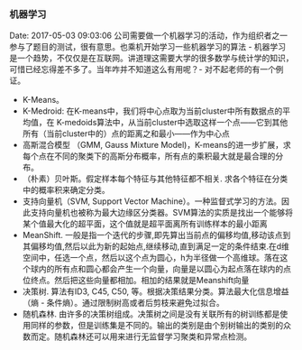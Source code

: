 <!--
title: 机器学习
date: 2017-05-03 09:03:06
tags:
- Machine Learning
- Algorithm
- Classification
-->
### 机器学习
Date: 2017-05-03 09:03:06
公司需要做一个机器学习的活动，作为组织者之一参与了题目的测试，很有意思。也乘机开始学习一些机器学习的算法 - 机器学习是一个趋势，不仅仅是在互联网。讲道理这需要大学的很多数学与统计学的知识，可惜已经忘得差不多了。当年咋并不知道这么有用呢？- 对不起老师的有一个例证。
<!-- more -->
- K-Means。
- K-Medroid: 在K-means中，我们将中心点取为当前cluster中所有数据点的平均值，在 K-medoids算法中，从当前cluster中选取这样一个点——它到其他所有（当前cluster中的）点的距离之和最小——作为中心点
- 高斯混合模型 （GMM, Gauss Mixture Model)，K-means的进一步扩展，求每个点在不同的聚类下的高斯分布概率，所有点的乘积最大就是最合理的分布。
- （朴素）贝叶斯。假定样本每个特征与其他特征都不相关. 求各个特征在分类中的概率积来确定分类。
- 支持向量机（SVM, Support Vector Machine）。一种监督式学习的方法。因此支持向量机也被称为最大边缘区分类器。SVM算法的实质是找出一个能够将某个值最大化的超平面，这个值就是超平面离所有训练样本的最小距离
- MeanShift. 一般是指一个迭代的步骤,即先算出当前点的偏移均值,移动该点到其偏移均值,然后以此为新的起始点,继续移动,直到满足一定的条件结束.在d维空间中，任选一个点，然后以这个点为圆心，h为半径做一个高维球。落在这个球内的所有点和圆心都会产生一个向量，向量是以圆心为起点落在球内的点位终点。然后把这些向量都相加。相加的结果就是Meanshift向量
- 决策树. 算法有ID3, C45, C50, 等。根据决策结果分类。算法最大化信息增益（熵 - 条件熵）。通过限制树高或者后剪枝来避免过拟合。
- 随机森林. 由许多的决策树组成。决策树之间是没有关联所有的树训练都是使用同样的参数，但是训练集是不同的。输出的类别是由个别树输出的类别的众数而定。随机森林还可以用来进行无监督学习聚类和异常点检测。
